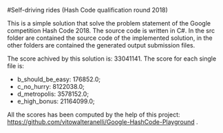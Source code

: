 #Self-driving rides (Hash Code qualification round 2018)

This is a simple solution that solve the problem statement of the Google competition Hash Code 2018.
The source code is written in C#.
In the src folder are contained the source code of the implemented solution, in the other folders are contained the generated output submission files.

The score achived by this solution is: 33041141.
The score for each single file is:
* b_should_be_easy: 176852.0;
* c_no_hurry: 8122038.0;
* d_metropolis: 3578152.0;
* e_high_bonus: 21164099.0;

All the scores has been computed by the help of this project: https://github.com/vitowalteranelli/Google-HashCode-Playground .
